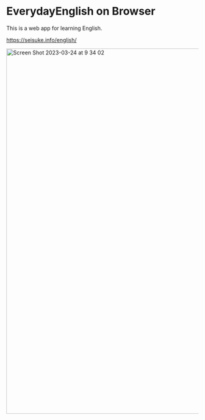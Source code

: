 # EverydayEnglish on Browser

This is a web app for learning English.

https://seisuke.info/english/

<img width="957" alt="Screen Shot 2023-03-24 at 9 34 02" src="https://user-images.githubusercontent.com/34885995/227586249-4c671e46-6958-4804-90ea-0f473f444df0.png">
